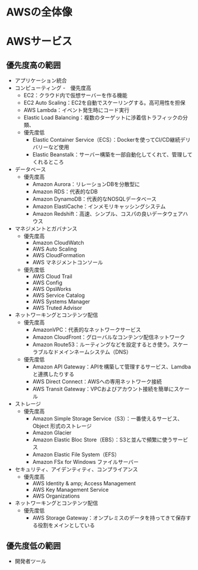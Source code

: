 # AWSの全体像

# AWSサービス

## 優先度高の範囲
- アプリケーション統合
- コンピューティング
  -　優先度高
    - EC2：クラウド内で仮想サーバーを作る機能
    - EC2 Auto Scaling：EC2を自動でスケーリングする。高可用性を担保
    - AWS Lambda：イベント発生時にコード実行
    - Elastic Load Balancing：複数のターゲットに渉着信トラフィックの分類、
  - 優先度低
    - Elastic Container Service（ECS）：Dockerを使ってCI/CD継続デリバリーなど使用
    - Elastic Beanstalk：サーバー構築を一部自動化してくれて、管理してくれるところ
- データベース
  - 優先度高
    - Amazon Aurora：リレーションDBを分散型に
    - Amazon RDS：代表的なDB
    - Amazon DynamoDB：代表的なNOSQLデータベース
    - Amazon ElastiCache：インメモリキャッシングシステム
    - Amazon Redshift：高速、シンプル、コスパの良いデータウェアハウス
- マネジメントとガバナンス
  - 優先度高
    - Amazon CloudWatch
    - AWS Auto Scaling
    - AWS CloudFormation
    - AWS マネジメントコンソール
  - 優先度低
    - AWS Cloud Trail
    - AWS Config
    - AWS OpsWorks
    - AWS Service Catalog
    - AWS Systems Manager
    - AWS Truted Advisor
- ネットワーキングとコンテンツ配信
  - 優先度高
    - AmazonVPC：代表的なネットワークサービス
    - Amazon CloudFront：グローバルなコンテンツ配信ネットワーク
    - Amazon Route53：ルーティングなどを設定するとき使う。スケーラブルなドメインネームシステム（DNS）
  - 優先度低
    - Amazon API Gateway：APIを構築して管理するサービス、Lamdbaと連携したりする
    - AWS Direct Connect：AWSへの専用ネットワーク接続
    - AWS Transit Gateway：VPCおよびアカウント接続を簡単にスケール
- ストレージ
  - 優先度高
    - Amazon Simple Storage Service（S3）：一番使えるサービス、Object 形式のストレージ
    - Amazon Glacier
    - Amazon Elastic Bloc Store（EBS）：S3と並んで頻繁に使うサービス
    - Amazon Elastic File System（EFS）
    - Amazon FSx for Windows ファイルサーバー
- セキュリティ、アイデンティティ、コンプライアンス
  - 優先度高
    - AWS Identity & amp; Access Management
    - AWS Key Management Service
    - AWS Organizations
- ネットワーキングとコンテンツ配信
  - 優先度低
    - AWS Storage Gateway：オンプレミスのデータを持ってきて保存する役割をメインとしている
## 優先度低の範囲
- 開発者ツール